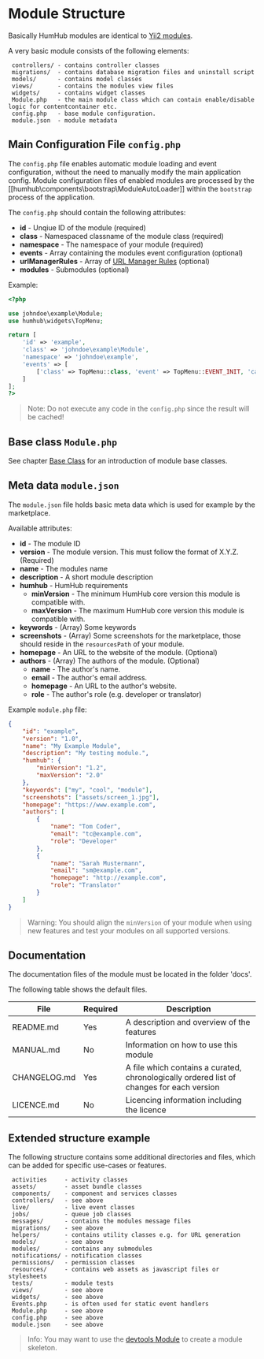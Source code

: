 Module Structure
================

Basically HumHub modules are identical to [Yii2 modules](http://www.yiiframework.com/doc-2.0/guide-structure-modules.html).

A very basic module consists of the following elements:

```
 controllers/ - contains controller classes
 migrations/  - contains database migration files and uninstall script
 models/      - contains model classes
 views/       - contains the modules view files
 widgets/     - contains widget classes
 Module.php   - the main module class which can contain enable/disable logic for contentcontainer etc.
 config.php   - base module configuration.
 module.json  - module metadata
```

## Main Configuration File `config.php`

The `config.php` file enables automatic module loading and event configuration, without the need to manually modify the main application config. 
Module configuration files of enabled modules are processed by the [[humhub\components\bootstrap\ModuleAutoLoader]] within the `bootstrap` process of the application.

The `config.php` should contain the following attributes:

- **id** - Unqiue ID of the module (required)
- **class** - Namespaced classname of the module class (required)
- **namespace** - The namespace of your module (required)
- **events** - Array containing the modules event configuration (optional)
- **urlManagerRules** - Array of [URL Manager Rules](http://www.yiiframework.com/doc-2.0/yii-web-urlmanager.html#addRules()-detail) (optional)
- **modules** - Submodules (optional)

Example:

```php
<?php

use johndoe\example\Module;
use humhub\widgets\TopMenu;

return [
    'id' => 'example',
    'class' => 'johndoe\example\Module',
    'namespace' => 'johndoe\example',
    'events' => [
        ['class' => TopMenu::class, 'event' => TopMenu::EVENT_INIT, 'callback' => ['johndoe\example\Events', 'onTopMenuInit']],
    ]
];
?>
```

> Note: Do not execute any code in the `config.php` since the result will be cached!

## Base class `Module.php`

See chapter [Base Class](modules-base-class.md) for an introduction of module base classes.

## Meta data `module.json`

The `module.json` file holds basic meta data which is used for example by the marketplace.

Available attributes:

- **id** - The module ID
- **version** - The module version. This must follow the format of X.Y.Z. (Required)
- **name** - The modules name
- **description** - A short module description
- **humhub** - HumHub requirements
    - **minVersion** - The minimum HumHub core version this module is compatible with.
    - **maxVersion** - The maximum HumHub core version this module is compatible with.
- **keywords** - (Array) Some keywords 
- **screenshots** - (Array) Some screenshots for the marketplace, those should reside in the `resourcesPath` of your module.
- **homepage** - An URL to the website of the module. (Optional)
- **authors** - (Array) The authors of the module. (Optional)
	- **name** - The author's name.
	- **email** - The author's email address.
	- **homepage** - An URL to the author's website.
	- **role** -  The author's role (e.g. developer or translator)


Example `module.php` file:

```json
{
    "id": "example",
    "version": "1.0",
    "name": "My Example Module",
    "description": "My testing module.",
    "humhub": {
        "minVersion": "1.2",
		"maxVersion": "2.0"
    },
    "keywords": ["my", "cool", "module"],
    "screenshots": ["assets/screen_1.jpg"],
	"homepage": "https://www.example.com",
    "authors": [
        {
            "name": "Tom Coder",
            "email": "tc@example.com",
            "role": "Developer"
        },
        {
            "name": "Sarah Mustermann",
            "email": "sm@example.com",
            "homepage": "http://example.com",
            "role": "Translator"
        }
    ]	
}
```

> Warning: You should align the `minVersion` of your module when using new features and test your modules on all supported versions.

## Documentation

The documentation files of the module must be located in the folder 'docs'.

The following table shows the default files.

| File | Required | Description |
| --- | --- | --- |
| README.md | Yes | A description and overview of the features |
| MANUAL.md | No | Information on how to use this module |
| CHANGELOG.md | Yes | A file which contains a curated, chronologically ordered list of changes for each version |
| LICENCE.md | No | Licencing information including the licence |


## Extended structure example

The following structure contains some additional directories and files, which can be added for specific use-cases or features. 

```
 activities     - activity classes
 assets/        - asset bundle classes
 components/    - component and services classes
 controllers/   - see above
 live/          - live event classes
 jobs/          - queue job classes
 messages/      - contains the modules message files
 migrations/    - see above
 helpers/       - contains utility classes e.g. for URL generation
 models/        - see above
 modules/       - contains any submodules
 notifications/ - notification classes
 permissions/   - permission classes
 resources/     - contains web assets as javascript files or stylesheets
 tests/         - module tests
 views/         - see above
 widgets/       - see above
 Events.php     - is often used for static event handlers
 Module.php     - see above
 config.php     - see above
 module.json    - see above
```

> Info: You may want to use the [devtools Module](https://github.com/humhub/humhub-modules-devtools) to create a module skeleton.
